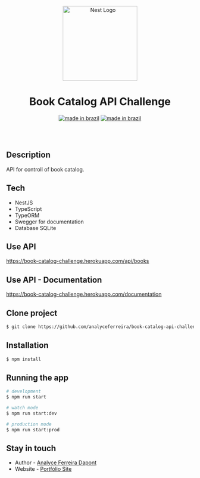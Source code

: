 <p align="center">
  <a href="http://nestjs.com/" target="blank"><img src="https://nestjs.com/img/logo-small.svg" width="200" alt="Nest Logo" /></a>
</p>
<div align="center">

# Book Catalog API Challenge


[![made in brazil](https://img.shields.io/badge/state%20-in%20progress-009.svg?style=for-the-badge)]() [![made in brazil](https://img.shields.io/badge/type%20-api%20rest-008751.svg?style=for-the-badge)](https://www.google.com/maps/place/brazil)
</div>


<br>
<br>

## Description

API for controll of book catalog.


## Tech

- NestJS
- TypeScript
- TypeORM
- Swegger for documentation
- Database SQLite

## Use API

https://book-catalog-challenge.herokuapp.com/api/books

## Use API - Documentation

https://book-catalog-challenge.herokuapp.com/documentation

## Clone project

```bash
$ git clone https://github.com/analyceferreira/book-catalog-api-challenge.git
```

## Installation

```bash
$ npm install
```

## Running the app

```bash
# development
$ npm run start

# watch mode
$ npm run start:dev

# production mode
$ npm run start:prod
```


## Stay in touch

- Author - [Analyce Ferreira Dapont](https://www.linkedin.com/in/analyceferreiradapont/)
- Website - [Portfólio Site](https://analyceferreira.github.io/site-portfolio-analyce-ferreira/)


